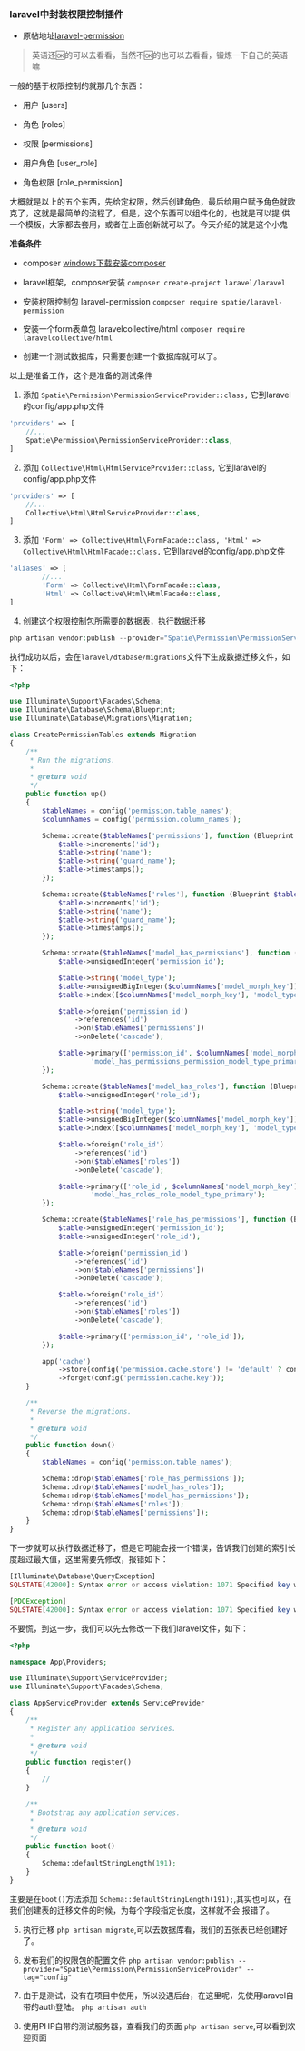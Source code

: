 ### laravel中封装权限控制插件

* 原帖地址[laravel-permission](https://scotch.io/tutorials/user-authorization-in-laravel-54-with-spatie-laravel-permission)

> 英语还🆗的可以去看看，当然不🆗的也可以去看看，锻炼一下自己的英语嘛

一般的基于权限控制的就那几个东西：

* 用户 [users]

* 角色 [roles]

* 权限 [permissions]

* 用户角色 [user_role]

* 角色权限 [role_permission]

大概就是以上的五个东西，先给定权限，然后创建角色，最后给用户赋予角色就欧克了，这就是最简单的流程了，但是，这个东西可以组件化的，也就是可以提
供一个模板，大家都去套用，或者在上面创新就可以了。今天介绍的就是这个小鬼

**准备条件**

* composer [windows下载安装composer](https://getcomposer.org/Composer-Setup.exe)

* laravel框架，composer安装 `composer create-project laravel/laravel`

* 安装权限控制包 laravel-permission `composer require spatie/laravel-permission`

* 安装一个form表单包 laravelcollective/html `composer require laravelcollective/html`

* 创建一个测试数据库，只需要创建一个数据库就可以了。

以上是准备工作，这个是准备的测试条件

1. 添加 `Spatie\Permission\PermissionServiceProvider::class,` 它到laravel的config/app.php文件

```php
'providers' => [
    //...
    Spatie\Permission\PermissionServiceProvider::class,
]
```

2. 添加 `Collective\Html\HtmlServiceProvider::class,` 它到laravel的config/app.php文件

```php
'providers' => [
    //...
    Collective\Html\HtmlServiceProvider::class,
]
```

3. 添加 `'Form' => Collective\Html\FormFacade::class,
               'Html' => Collective\Html\HtmlFacade::class,` 它到laravel的config/app.php文件
               
```php
'aliases' => [
        //...
        'Form' => Collective\Html\FormFacade::class,
        'Html' => Collective\Html\HtmlFacade::class,
]
```               

4. 创建这个权限控制包所需要的数据表，执行数据迁移

```php
php artisan vendor:publish --provider="Spatie\Permission\PermissionServiceProvider" --tag="migrations"
```

执行成功以后，会在`laravel/dtabase/migrations`文件下生成数据迁移文件，如下：

```php
<?php

use Illuminate\Support\Facades\Schema;
use Illuminate\Database\Schema\Blueprint;
use Illuminate\Database\Migrations\Migration;

class CreatePermissionTables extends Migration
{
    /**
     * Run the migrations.
     *
     * @return void
     */
    public function up()
    {
        $tableNames = config('permission.table_names');
        $columnNames = config('permission.column_names');

        Schema::create($tableNames['permissions'], function (Blueprint $table) {
            $table->increments('id');
            $table->string('name');
            $table->string('guard_name');
            $table->timestamps();
        });

        Schema::create($tableNames['roles'], function (Blueprint $table) {
            $table->increments('id');
            $table->string('name');
            $table->string('guard_name');
            $table->timestamps();
        });

        Schema::create($tableNames['model_has_permissions'], function (Blueprint $table) use ($tableNames, $columnNames) {
            $table->unsignedInteger('permission_id');

            $table->string('model_type');
            $table->unsignedBigInteger($columnNames['model_morph_key']);
            $table->index([$columnNames['model_morph_key'], 'model_type', ]);

            $table->foreign('permission_id')
                ->references('id')
                ->on($tableNames['permissions'])
                ->onDelete('cascade');

            $table->primary(['permission_id', $columnNames['model_morph_key'], 'model_type'],
                    'model_has_permissions_permission_model_type_primary');
        });

        Schema::create($tableNames['model_has_roles'], function (Blueprint $table) use ($tableNames, $columnNames) {
            $table->unsignedInteger('role_id');

            $table->string('model_type');
            $table->unsignedBigInteger($columnNames['model_morph_key']);
            $table->index([$columnNames['model_morph_key'], 'model_type', ]);

            $table->foreign('role_id')
                ->references('id')
                ->on($tableNames['roles'])
                ->onDelete('cascade');

            $table->primary(['role_id', $columnNames['model_morph_key'], 'model_type'],
                    'model_has_roles_role_model_type_primary');
        });

        Schema::create($tableNames['role_has_permissions'], function (Blueprint $table) use ($tableNames) {
            $table->unsignedInteger('permission_id');
            $table->unsignedInteger('role_id');

            $table->foreign('permission_id')
                ->references('id')
                ->on($tableNames['permissions'])
                ->onDelete('cascade');

            $table->foreign('role_id')
                ->references('id')
                ->on($tableNames['roles'])
                ->onDelete('cascade');

            $table->primary(['permission_id', 'role_id']);
        });

        app('cache')
            ->store(config('permission.cache.store') != 'default' ? config('permission.cache.store') : null)
            ->forget(config('permission.cache.key'));
    }

    /**
     * Reverse the migrations.
     *
     * @return void
     */
    public function down()
    {
        $tableNames = config('permission.table_names');

        Schema::drop($tableNames['role_has_permissions']);
        Schema::drop($tableNames['model_has_roles']);
        Schema::drop($tableNames['model_has_permissions']);
        Schema::drop($tableNames['roles']);
        Schema::drop($tableNames['permissions']);
    }
}

```

下一步就可以执行数据迁移了，但是它可能会报一个错误，告诉我们创建的索引长度超过最大值，这里需要先修改，报错如下：

```php
[Illuminate\Database\QueryException]
SQLSTATE[42000]: Syntax error or access violation: 1071 Specified key was too long; max key length is 767 bytes (SQL: alter table users add unique users_email_unique(email))

[PDOException]
SQLSTATE[42000]: Syntax error or access violation: 1071 Specified key was too long; max key length is 767 bytes
```

不要慌，到这一步，我们可以先去修改一下我们laravel文件，如下：

```php
<?php

namespace App\Providers;

use Illuminate\Support\ServiceProvider;
use Illuminate\Support\Facades\Schema;

class AppServiceProvider extends ServiceProvider
{
    /**
     * Register any application services.
     *
     * @return void
     */
    public function register()
    {
        //
    }

    /**
     * Bootstrap any application services.
     *
     * @return void
     */
    public function boot()
    {
        Schema::defaultStringLength(191);
    }
}

```

主要是在`boot()`方法添加 `Schema::defaultStringLength(191);`,其实也可以，在我们创建表的迁移文件的时候，为每个字段指定长度，这样就不会
报错了。

5. 执行迁移 `php artisan migrate`,可以去数据库看，我们的五张表已经创建好了。

6. 发布我们的权限包的配置文件 `php artisan vendor:publish --provider="Spatie\Permission\PermissionServiceProvider" --tag="config"`

7. 由于是测试，没有在项目中使用，所以没遇后台，在这里呢，先使用laravel自带的auth登陆。 `php artisan auth`

8. 使用PHP自带的测试服务器，查看我们的页面 `php artisan serve`,可以看到欢迎页面
